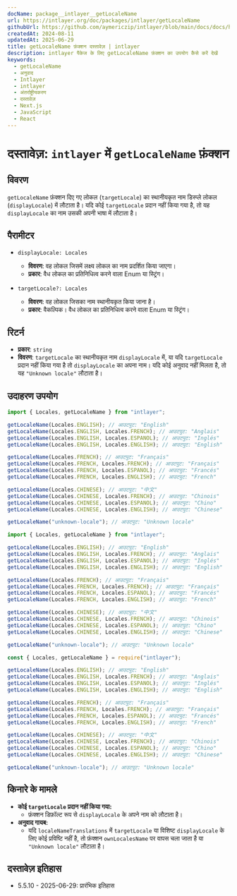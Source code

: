 ```yaml
---
docName: package__intlayer__getLocaleName
url: https://intlayer.org/doc/packages/intlayer/getLocaleName
githubUrl: https://github.com/aymericzip/intlayer/blob/main/docs/docs/hi/packages/intlayer/getLocaleName.md
createdAt: 2024-08-11
updatedAt: 2025-06-29
title: getLocaleName फ़ंक्शन दस्तावेज़ | intlayer
description: intlayer पैकेज के लिए getLocaleName फ़ंक्शन का उपयोग कैसे करें देखें
keywords:
  - getLocaleName
  - अनुवाद
  - Intlayer
  - intlayer
  - अंतर्राष्ट्रीयकरण
  - दस्तावेज़
  - Next.js
  - JavaScript
  - React
---
```


# दस्तावेज़: `intlayer` में `getLocaleName` फ़ंक्शन

## विवरण

`getLocaleName` फ़ंक्शन दिए गए लोकल (`targetLocale`) का स्थानीयकृत नाम डिस्प्ले लोकल (`displayLocale`) में लौटाता है। यदि कोई `targetLocale` प्रदान नहीं किया गया है, तो यह `displayLocale` का नाम उसकी अपनी भाषा में लौटाता है।

## पैरामीटर

- `displayLocale: Locales`

  - **विवरण**: वह लोकल जिसमें लक्ष्य लोकल का नाम प्रदर्शित किया जाएगा।
  - **प्रकार**: वैध लोकल का प्रतिनिधित्व करने वाला Enum या स्ट्रिंग।

- `targetLocale?: Locales`
  - **विवरण**: वह लोकल जिसका नाम स्थानीयकृत किया जाना है।
  - **प्रकार**: वैकल्पिक। वैध लोकल का प्रतिनिधित्व करने वाला Enum या स्ट्रिंग।

## रिटर्न

- **प्रकार**: `string`
- **विवरण**: `targetLocale` का स्थानीयकृत नाम `displayLocale` में, या यदि `targetLocale` प्रदान नहीं किया गया है तो `displayLocale` का अपना नाम। यदि कोई अनुवाद नहीं मिलता है, तो यह `"Unknown locale"` लौटाता है।

## उदाहरण उपयोग

```typescript codeFormat="typescript"
import { Locales, getLocaleName } from "intlayer";

getLocaleName(Locales.ENGLISH); // आउटपुट: "English"
getLocaleName(Locales.ENGLISH, Locales.FRENCH); // आउटपुट: "Anglais"
getLocaleName(Locales.ENGLISH, Locales.ESPANOL); // आउटपुट: "Inglés"
getLocaleName(Locales.ENGLISH, Locales.ENGLISH); // आउटपुट: "English"

getLocaleName(Locales.FRENCH); // आउटपुट: "Français"
getLocaleName(Locales.FRENCH, Locales.FRENCH); // आउटपुट: "Français"
getLocaleName(Locales.FRENCH, Locales.ESPANOL); // आउटपुट: "Francés"
getLocaleName(Locales.FRENCH, Locales.ENGLISH); // आउटपुट: "French"

getLocaleName(Locales.CHINESE); // आउटपुट: "中文"
getLocaleName(Locales.CHINESE, Locales.FRENCH); // आउटपुट: "Chinois"
getLocaleName(Locales.CHINESE, Locales.ESPANOL); // आउटपुट: "Chino"
getLocaleName(Locales.CHINESE, Locales.ENGLISH); // आउटपुट: "Chinese"

getLocaleName("unknown-locale"); // आउटपुट: "Unknown locale"
```

```javascript codeFormat="esm"
import { Locales, getLocaleName } from "intlayer";

getLocaleName(Locales.ENGLISH); // आउटपुट: "English"
getLocaleName(Locales.ENGLISH, Locales.FRENCH); // आउटपुट: "Anglais"
getLocaleName(Locales.ENGLISH, Locales.ESPANOL); // आउटपुट: "Inglés"
getLocaleName(Locales.ENGLISH, Locales.ENGLISH); // आउटपुट: "English"

getLocaleName(Locales.FRENCH); // आउटपुट: "Français"
getLocaleName(Locales.FRENCH, Locales.FRENCH); // आउटपुट: "Français"
getLocaleName(Locales.FRENCH, Locales.ESPANOL); // आउटपुट: "Francés"
getLocaleName(Locales.FRENCH, Locales.ENGLISH); // आउटपुट: "French"

getLocaleName(Locales.CHINESE); // आउटपुट: "中文"
getLocaleName(Locales.CHINESE, Locales.FRENCH); // आउटपुट: "Chinois"
getLocaleName(Locales.CHINESE, Locales.ESPANOL); // आउटपुट: "Chino"
getLocaleName(Locales.CHINESE, Locales.ENGLISH); // आउटपुट: "Chinese"

getLocaleName("unknown-locale"); // आउटपुट: "Unknown locale"
```

```javascript codeFormat="commonjs"
const { Locales, getLocaleName } = require("intlayer");

getLocaleName(Locales.ENGLISH); // आउटपुट: "English"
getLocaleName(Locales.ENGLISH, Locales.FRENCH); // आउटपुट: "Anglais"
getLocaleName(Locales.ENGLISH, Locales.ESPANOL); // आउटपुट: "Inglés"
getLocaleName(Locales.ENGLISH, Locales.ENGLISH); // आउटपुट: "English"

getLocaleName(Locales.FRENCH); // आउटपुट: "Français"
getLocaleName(Locales.FRENCH, Locales.FRENCH); // आउटपुट: "Français"
getLocaleName(Locales.FRENCH, Locales.ESPANOL); // आउटपुट: "Francés"
getLocaleName(Locales.FRENCH, Locales.ENGLISH); // आउटपुट: "French"

getLocaleName(Locales.CHINESE); // आउटपुट: "中文"
getLocaleName(Locales.CHINESE, Locales.FRENCH); // आउटपुट: "Chinois"
getLocaleName(Locales.CHINESE, Locales.ESPANOL); // आउटपुट: "Chino"
getLocaleName(Locales.CHINESE, Locales.ENGLISH); // आउटपुट: "Chinese"

getLocaleName("unknown-locale"); // आउटपुट: "Unknown locale"
```

## किनारे के मामले

- **कोई `targetLocale` प्रदान नहीं किया गया:**
  - फ़ंक्शन डिफ़ॉल्ट रूप से `displayLocale` के अपने नाम को लौटाता है।
- **अनुवाद गायब:**
  - यदि `localeNameTranslations` में `targetLocale` या विशिष्ट `displayLocale` के लिए कोई प्रविष्टि नहीं है, तो फ़ंक्शन `ownLocalesName` पर वापस चला जाता है या `"Unknown locale"` लौटाता है।

## दस्तावेज़ इतिहास

- 5.5.10 - 2025-06-29: प्रारंभिक इतिहास
